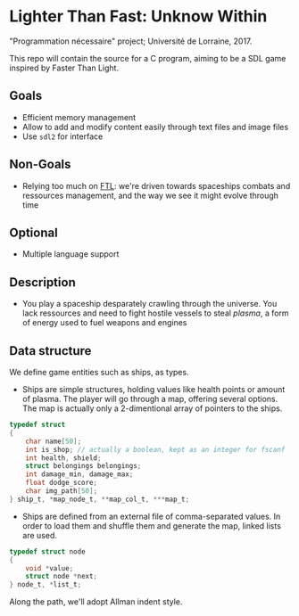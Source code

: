 # Lighter Than Fast: Unknow Within

"Programmation nécessaire" project; Université de Lorraine, 2017.

This repo will contain the source for a C program, aiming to be a SDL game inspired by Faster Than Light.

## Goals
- Efficient memory management
- Allow to add and modify content easily through text files and image files
- Use `sdl2` for interface

## Non-Goals
- Relying too much on [FTL](http://subsetgames.com/): we're driven towards spaceships combats and ressources management, and the way we see it might evolve through time

## Optional
- Multiple language support

## Description
- You play a spaceship desparately crawling through the universe. You lack ressources and need to fight hostile vessels to steal *plasma*, a form of energy used to fuel weapons and engines

## Data structure
We define game entities such as ships, as types.
- Ships are simple structures, holding values like health points or amount of plasma. The player will go through a map, offering several options. The map is actually only a 2-dimentional array of pointers to the ships.
```c
typedef struct
{
    char name[50];
    int is_shop; // actually a boolean, kept as an integer for fscanf
    int health, shield;
    struct belongings belongings;
    int damage_min, damage_max;
    float dodge_score;
    char img_path[50];
} ship_t, *map_node_t, **map_col_t, ***map_t;
```
- Ships are defined from an external file of comma-separated values. In order to load them and shuffle them and generate the map, linked lists are used.
```c
typedef struct node
{
    void *value;
    struct node *next;
} node_t, *list_t;
```


Along the path, we'll adopt Allman indent style.
